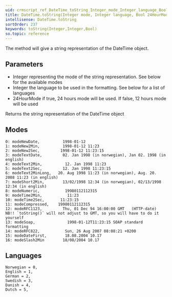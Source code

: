```yaml
---
uid: crmscript_ref_DateTime_toString_Integer_mode_Integer_language_Bool_24HourMode
title: DateTime.toString(Integer mode, Integer language, Bool 24HourMode)
intellisense: DateTime.toString
sortOrder: 237
keywords: toString(Integer,Integer,Bool)
so.topic: reference
---
```


The method will give a string representation of the DateTime object.



## Parameters


 - Integer representing the mode of the string representation. See below for the available modes
 - Integer the language to be used in the formatting. See below for a list of languages
 - 24HourMode if true, 24 hours mode will be used. If false, 12 hours mode will be used


Returns the string representation of the DateTime object

## Modes

    0: modeNewDate,          1998-01-12
    1: modeNew2Min,          1998-01-12 11:23
    2: modeNew2Sec,         1998-01-12 11:23:15
    3: modeTextDate,         02. Jan 1998 (in norwegian), Jan 02. 1998 (in english)
    4: modeText2Min,          12. Jan 1998 11:23
    5: modeText2Sec,         12. Jan 1998 11:23:15
    6: modeText2MinLong,   20. Aug 1998 11:23 (in norwegian), Aug. 20. 2008 11:23 (in english)
    7: modeShort2Min,        13/02/1998 12:34 (in norwegian), 02/13/1998 12:34 (in english)
    8: modeNumeric,           19980112112315
    9: modeTime2Min,	       11:23
    10: modeTime2Sec,       11:23:15
    11: modeCompressed,    19980112112315
    12: modeRFC1123,         Thu, 01 Dec 94 16:00:00 GMT   (HTTP-date) NB!! `toString()` will not adjust to GMT, so you will have to do it yourself
    13: modeSoap,              1998-01-12T11:23:15 SOAP standard formatting
    14: modeRFC822,           Sun, 26 Aug 2007 08:08:21 +0200
    15: modeDateFirst,        18.08.2004 10.17
    16: modeSlash2Min        18/08/2004 10.17

## Languages
    Norwegian = 0,
    English = 1,
    German = 2,
    Swedish = 3,
    Danish = 4,
    Dutch = 5,


